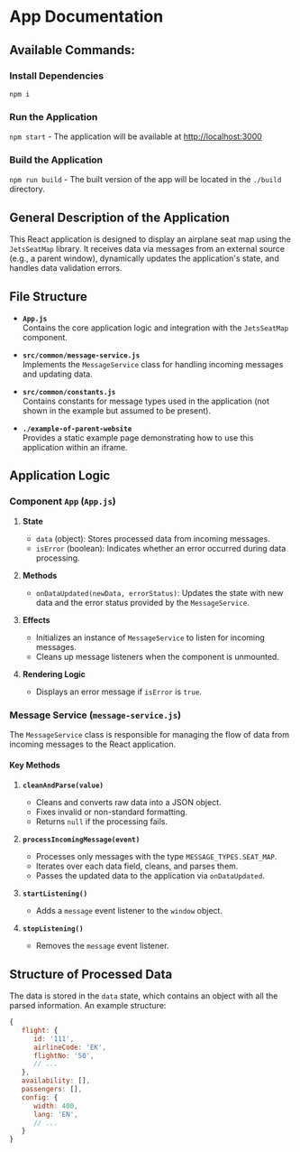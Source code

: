 # App Documentation

## Available Commands:

### Install Dependencies

`npm i`

### Run the Application

`npm start` - The application will be available at [http://localhost:3000](http://localhost:3000)

### Build the Application

`npm run build` - The built version of the app will be located in the `./build` directory.

## General Description of the Application

This React application is designed to display an airplane seat map using the `JetsSeatMap` library. It receives data via
messages from an external source (e.g., a parent window), dynamically updates the application's state, and handles data
validation errors.

## File Structure

- **`App.js`**  
  Contains the core application logic and integration with the `JetsSeatMap` component.

- **`src/common/message-service.js`**  
  Implements the `MessageService` class for handling incoming messages and updating data.

- **`src/common/constants.js`**  
  Contains constants for message types used in the application (not shown in the example but assumed to be present).

- **`./example-of-parent-website`**  
  Provides a static example page demonstrating how to use this application within an iframe.

## Application Logic

### Component `App` (`App.js`)

1. **State**

   - `data` (object): Stores processed data from incoming messages.
   - `isError` (boolean): Indicates whether an error occurred during data processing.

2. **Methods**

   - `onDataUpdated(newData, errorStatus)`: Updates the state with new data and the error status provided by the
     `MessageService`.

3. **Effects**

   - Initializes an instance of `MessageService` to listen for incoming messages.
   - Cleans up message listeners when the component is unmounted.

4. **Rendering Logic**
   - Displays an error message if `isError` is `true`.

### Message Service (`message-service.js`)

The `MessageService` class is responsible for managing the flow of data from incoming messages to the React application.

#### Key Methods

1. **`cleanAndParse(value)`**

   - Cleans and converts raw data into a JSON object.
   - Fixes invalid or non-standard formatting.
   - Returns `null` if the processing fails.

2. **`processIncomingMessage(event)`**

   - Processes only messages with the type `MESSAGE_TYPES.SEAT_MAP`.
   - Iterates over each data field, cleans, and parses them.
   - Passes the updated data to the application via `onDataUpdated`.

3. **`startListening()`**

   - Adds a `message` event listener to the `window` object.

4. **`stopListening()`**

   - Removes the `message` event listener.

## Structure of Processed Data

The data is stored in the `data` state, which contains an object with all the parsed information. An example structure:

```javascript
{
   flight: {
      id: '111',
      airlineCode: 'EK',
      flightNo: '50',
      // ...
   },
   availability: [],
   passengers: [],
   config: {
      width: 400,
      lang: 'EN',
      // ...
   }
}
```
